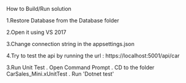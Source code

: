 How to Build/Run solution

1.Restore Database from the Database folder

2.Open it using VS 2017

3.Change connection string in the appsettings.json

4.Try to test the api by running the url : https://localhost:5001/api/car

3.Run Unit Test . Open Command Prompt . CD to the folder CarSales_Mini.xUnitTest . Run 'Dotnet test'
